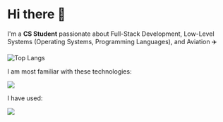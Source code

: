 <div align="left">
<!--   
  <img src="https://your-banner-image.com" alt="Banner" width="100%" /> 
  ![GitHub stats](https://github-readme-stats.vercel.app/api?username=theplaceincan&show_icons=true&theme=tokyonight) 
  [![Typing SVG](https://readme-typing-svg.herokuapp.com?lines=Full-Stack+Developer;Operating+Systems+Explorer;Aviation+Enthusiast)](https://git.io/typing-svg)
  -->

  # Hi there 👋  
  I'm a **CS Student** passionate about Full-Stack Development, Low-Level Systems (Operating Systems, Programming Languages), and Aviation ✈️  

  ![Top Langs](https://github-readme-stats.vercel.app/api/top-langs/?username=theplaceincan&hide=vue,css,makefile&layout=compact&theme=tokyonight)
  <p>I am most familiar with these technologies:</p>
  <p align="left">
    <a href="">
      <img src="https://skillicons.dev/icons?i=cpp,js,ts,py,vue,next,nodejs,git" />
    </a>
  </p>
  <p>I have used:</p>
  <p align="left">
    <a href="">
      <img src="https://skillicons.dev/icons?i=c,java,rust,lua,aws,flutter,react" />
    </a>
  </p>

</div>
